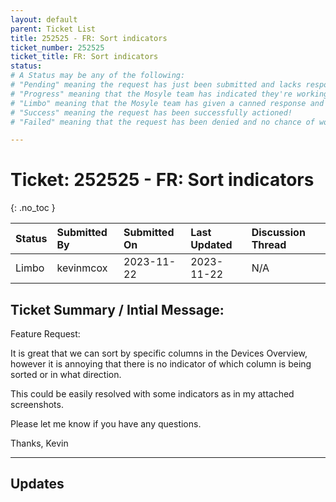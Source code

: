 ```yaml
---
layout: default
parent: Ticket List
title: 252525 - FR: Sort indicators
ticket_number: 252525
ticket_title: FR: Sort indicators
status: 
# A Status may be any of the following:
# "Pending" meaning the request has just been submitted and lacks response.
# "Progress" meaning that the Mosyle team has indicated they're working on it.
# "Limbo" meaning that the Mosyle team has given a canned response and the request has been closed without much of a followup.
# "Success" meaning the request has been successfully actioned!
# "Failed" meaning that the request has been denied and no chance of working on it 😔

---
```


# Ticket: 252525 - FR: Sort indicators
{: .no_toc }
  
| Status | Submitted By | Submitted On | Last Updated | Discussion Thread |
|:---|:---|:---|:---|:---|
| Limbo | kevinmcox | 2023-11-22 | 2023-11-22 | N/A |

## Ticket Summary / Intial Message:

Feature Request:

It is great that we can sort by specific columns in the Devices Overview, however it is annoying that there is no indicator of which column is being sorted or in what direction.

This could be easily resolved with some indicators as in my attached screenshots.

Please let me know if you have any questions.

Thanks,
Kevin

---

## Updates

<!-- 
Please do descending order for recency, oldest -> most recent
Replace line breaks with <br><br> tags

Quick template:

### Date YYYY-MM-DD

|From: | Mosyle Support |
|:---|:---|
|| *Paragraph 1<br><br>Paragraph 2<br><br>Paragraph 3<br><br>.* |

-->
